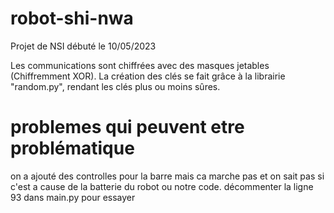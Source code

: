# robot-shi-nwa

Projet de NSI débuté le 10/05/2023

Les communications sont chiffrées avec des masques jetables (Chiffremment XOR). La création des clés se fait grâce à la librairie "random.py", rendant les clés plus ou moins sûres.

# problemes qui peuvent etre problématique
on a ajouté des controlles pour la barre mais ca marche pas et on sait pas si c'est a cause de la batterie du robot ou notre code.
décommenter la ligne 93 dans main.py pour essayer
